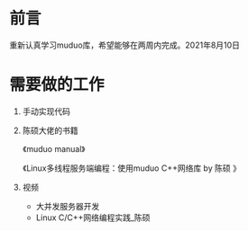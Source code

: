 # 前言

重新认真学习muduo库，希望能够在两周内完成。2021年8月10日

# 需要做的工作

1. 手动实现代码

2. 陈硕大佬的书籍

   《muduo manual》

   《Linux多线程服务端编程：使用muduo C++网络库 by 陈硕 》

3. 视频

   - 大并发服务器开发
   - Linux C/C++网络编程实践_陈硕

